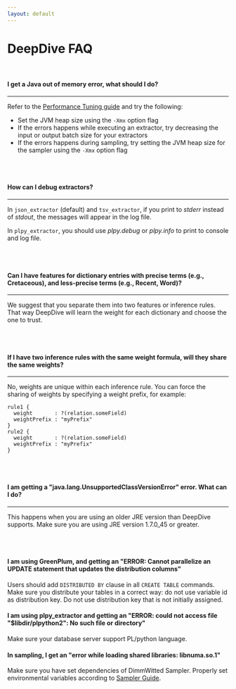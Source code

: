 ```yaml
---
layout: default
---
```


# DeepDive FAQ

<br/>

#### I get a Java out of memory error, what should I do?
---
Refer to the [Performance Tuning guide](/doc/performance.html) and try the following:

- Set the JVM heap size using the `-Xmx` option flag
- If the errors happens while executing an extractor, try decreasing the input or output batch size for your extractors
- If the errors happens during sampling, try setting the JVM heap size for the sampler using the `-Xmx` option flag

<br/>
<br/>

#### How can I debug extractors?
---
In `json_extractor` (default) and `tsv_extractor`, if you print to *stderr* instead of *stdout*, the messages will appear in the log file.

In `plpy_extractor`, you should use *plpy.debug* or *plpy.info* to print to console and log file.

<br/>
<br/>

#### Can I have features for dictionary entries with precise terms (e.g., Cretaceous), and less-precise terms (e.g., Recent, Word)?
---
We suggest that you separate them into two features or inference rules. That way DeepDive will learn the weight for each dictionary and choose the one to trust.

<br/>
<br/>

#### If I have two inference rules with the same weight formula, will they share the same weights?
---
No, weights are unique within each inference rule. You can force the sharing of weights by specifying a weight prefix, for example:

    rule1 {
      weight       : ?(relation.someField)
      weightPrefix : "myPrefix"
    }
    rule2 {
      weight       : ?(relation.someField)
      weightPrefix : "myPrefix"
    }


<br/>
<br/>

<!-- #### I added an inference rule that I am very confident about, but now my results are no longer calibrated. What happened?
---
This can happen with "fixed" rules that are always true. When you add such a rule, DeepDive will learn a very large weight for it, which may result in the inference engine "getting stuck". In such a case, try to lower the learning rate parameter `--alpha` for the sampler, for example:

    deepdive {
      sampler.sampler_args: "-l 120 -s 1 -i 200 --alpha 0.001"
    }

The default value of alpha is set to `0.1`, and during testing it makes sense to increase or decrease it one order of magnitude at a time. We are actively working on implementing an adaptive learning rate computation into our sampler which will help avoid this problem.


<br/>
<br/>

 -->


#### I am getting a "java.lang.UnsupportedClassVersionError" error. What can I do?
---
This happens when you are using an older JRE version than DeepDive supports. Make sure you are using JRE version 1.7.0_45 or greater.


<br/>
<br/>


<!-- 
#### I am getting an "ERROR: duplicate key value violates unique constraint "dd_graph_variables_pkey"" error.
---
DeepDive automatically assigns unique record IDs through extractor. The above error happens when record IDs in the database are not unique. This could happen when you are manually loading data into a table, without using DeepDive's extractors. If you need to load records manually, make sure their IDs are globally unique, or define manual sequence to use for your primary keys.
 -->

#### I am using GreenPlum, and getting an "ERROR: Cannot parallelize an UPDATE statement that updates the distribution columns"

Users should add `DISTRIBUTED BY` clause in all `CREATE TABLE` commands. Make sure you distribute your tables in a correct way: do not use variable id as distribution key. Do not use distribution key that is not initially assigned.

#### I am using plpy_extractor and getting an "ERROR: could not access file "$libdir/plpython2": No such file or directory"

Make sure your database server support PL/python language.

#### In sampling, I get an "error while loading shared libraries: libnuma.so.1"

Make sure you have set dependencies of DimmWitted Sampler. Properly set environmental variables according to [Sampler Guide](/doc/sampler.html).